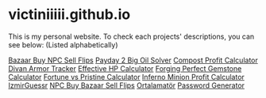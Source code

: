 # victiniiiii.github.io

This is my personal website. To check each projects' descriptions, you can see below: (Listed alphabetically)

<a href="https://github.com/Victiniiiii/victiniiiii.github.io/tree/main/projectExplanations/bazaarbuynpcsellflips">Bazaar Buy NPC Sell Flips</a>
<a href="https://github.com/Victiniiiii/victiniiiii.github.io/tree/main/projectExplanations/bigoil">Payday 2 Big Oil Solver</a>
<a href="https://github.com/Victiniiiii/victiniiiii.github.io/tree/main/projectExplanations/compost">Compost Profit Calculator</a>
<a href="https://github.com/Victiniiiii/victiniiiii.github.io/tree/main/projectExplanations/divanarmortracker">Divan Armor Tracker</a>
<a href="https://github.com/Victiniiiii/victiniiiii.github.io/tree/main/projectExplanations/effectivehpcalculator">Effective HP Calculator</a>
<a href="https://github.com/Victiniiiii/victiniiiii.github.io/tree/main/projectExplanations/flaskforge">Forging Perfect Gemstone Calculator</a>
<a href="https://github.com/Victiniiiii/victiniiiii.github.io/tree/main/projectExplanations/fortunevspristinecalculator.md">Fortune vs Pristine Calculator</a>
<a href="https://github.com/Victiniiiii/victiniiiii.github.io/tree/main/projectExplanations/inferno">Inferno Minion Profit Calculator</a>
<a href="https://github.com/Victiniiiii/victiniiiii.github.io/tree/main/projectExplanations/izmirguessr">IzmirGuessr</a>
<a href="https://github.com/Victiniiiii/victiniiiii.github.io/tree/main/projectExplanations/npcbuybazaarsellflips">NPC Buy Bazaar Sell Flips</a>
<a href="https://github.com/Victiniiiii/victiniiiii.github.io/tree/main/projectExplanations/ortalamator">Ortalamatör</a>
<a href="https://github.com/Victiniiiii/victiniiiii.github.io/tree/main/projectExplanations/passwordgenerator">Password Generator</a>

